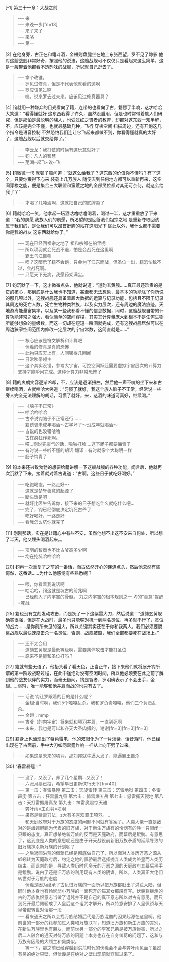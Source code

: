 
[-1] 第三十一章：大战之前
>--- 来<br>
>--- 来晚一步[fn=13]<br>
>--- 来了来了<br>
>--- 来咯<br>
>--- 第一<br>

[2] 在他身旁，古正在和籍斗酒，金翅则盘腿坐在地上东张西望，罗不见了踪影 他对这艘战舰非常好奇，按照他的说法，这艘战舰可不仅仅只是看起来这么简单，这是一艘带着他都看不透韵味的战舰，所以就自己逛去了。
>--- 拿个改锥。<br>
>--- 罗见过修真，但是不代表他就看的透啊<br>
>--- 罗应该见过啊<br>
>--- 咦，说来罗去过未来，应该见过修真器具？<br>

[4] 钧就用一种嫌弃的目光看向了籍，连带的也看向了古，籍愣了半响，这才哈哈大笑道：“看得懂就好 这东西我得了许久，虽然没启用，但是也时常带着族人们研究，但是那怕是最聪明的族人，也受过红之贤者的教育，却都对这东西一知半解，不，应该是完全不懂，也就最基础几种，飞行 穿梭空间 扫描周边，还有开炮这几个指令是语音控制 不然恐怕我们连让它飞起来都做不到，你看得懂就真的太好了，这艘战舰以后就交给你了。”
>--- 李云龙：我打仗的时候有这玩意就好了<br>
>--- 钧：凡人的智慧<br>
>--- 芜湖~起飞~诶~飞<br>

[5] 钧微微一愕 就顿了顿问道：“就这么给我了？这东西的价值你不懂吗？有了这个，只要你狠得下心来 装载上几万族人 随便去到任何地方都可以重新再来，这空间穿梭之能，便是集合三大联盟和蛮荒之地的全部灵位都对其无可奈何，就这么给我了？”
>--- 才喝了几吨酒啊，这就把自己的底牌卖了<br>

[6] 籍就哈哈一笑，他拿起一坛酒咕噜咕噜喝着，喝过一半，这才重重放了下来道：“我的夙愿 我族人们的夙愿，所渴望的是回答我们祖宗之地 是重新夺取回该属于我们的，是让我们可以昂首挺胸的站在这阳光下 除此以外，我什么都不需要 你是我的战友 这东西就给你了。”
>--- 现在已经回祖宗之地了 祖和宗都在船里呢<br>
>--- 所以项羽就会死战不退，怕是会战死在这里啊<br>
>--- 霸王乌江自刎<br>
>--- 唔？这暗示了籍不会跑，只会为了江东而战，但圣位一出，籍恐怕敌不过，会战死啊。<br>
>--- 只愿天下无病，我愿药架满尘。<br>

[7] 钧沉默了一下，这才微微点头，他就说道：“道韵玄黄舰……真正最还珍贵的是它的核心，那到底是什么我也不知道，甚至都无法想象，最基本的功能除了你所说的那几项以外，这艘战舰还具备着超大数据的运算与记录功能，包括且不限于记录其周边的死亡人数，死亡生物种类种族，以及实力层次，还有周边的魔法痕迹，天地游离能量富集率，以及某一些我都看不懂的信息数据，同时，这艘战舰自带的计算功能非常之强大，看似简单的空间穿梭，其实其计算量庞大到根本不是任何生物所能够想象的量级数，而这一切却在短短一瞬间就完成，还有这艘战舰居然可以在周边狭窄空间范围内修改一定层次的宇宙常数，这简直就是……”
>--- 核心应该是符文解析和计算吧<br>
>--- 伏羲的修真是真的恐怖<br>
>--- 此物只应天上有，人间哪得几回闻<br>
>--- 日常吹带领主<br>
>--- 这个其实没错，参考大宇宙，可控空间跃迁需要虚拟宇宙层次的计算力支持才能瞬间完成。这种计算力非常恐怖了<br>

[8] 籍的爽朗笑容逐渐冷却，不，应该是逐渐扭曲，然后他一声不吭的坐下来和古继续喝酒，古就哈哈大笑道：“习惯了就好，我这个族人脑子不正常，经常说一些旁人完全无法理解的胡话，习惯了就好，来，这酒的味道可真好，继续喝。”
>--- 《脑子不正常》<br>
>--- 哈哈哈哈哈<br>
>--- 古爷说钧脑子不正常还行……<br>
>--- 籍诱骗未成年喝酒～古学坏了～没成年就喝酒～<br>
>--- 古说的也没错哈哈<br>
>--- 古在疯狂作死啊。<br>
>--- 哎…刚说完豪气的话，啪啪打脸….这下肠子都要悔青了<br>
>--- 有时说一些听不懂的胡话  翻译：有时就像个大聪明一样<br>
>--- 肠子悔青了<br>

[9] 钧本来还兴致勃勃的想要给籍讲解一下这艘战舰的各种功能，闻言后，他就再次沉默了下来，接着就对着古说道：“古啊，这些日子就吃好喝好。”
>--- 吃饱喝饱，一路走好～<br>
>--- 这就是楚轩善意的起源了<br>
>--- 断头饭是吧<br>
>--- 就好比医生告诉你，接下来的日子想吃什么就吃什么吧...<br>
>--- 完了，钧已经彻底决定坑死古爷了<br>
>--- 吃好喝好，一路走好<br>
>--- 看我怎么坑你就完了<br>

[11] 刚刚那话，实在是让籍心中有些不安，虽然他想不出这不安来自何处，所以想了半天，他又埋头喝酒起来。。
>--- 项羽的智商也不比古爷高多少啊<br>
>--- 均在挖坑哈哈哈哈<br>

[20] 钧再一次重复了之前的一番话，而古依然开心的连连点头，然后他忽然有些愕然，这番话……为什么他感觉有些熟悉呢？
>--- 喂，你看着我说话啊<br>
>--- 哈哈哈，钧这就是坑古的前兆啊<br>
>--- 已经刻入了内宇宙的骨髓。   力之内宇宙的根本规则之一   均的“善意”提醒=死战<br>

[25] 籍也没有立刻发动攻击，而是抚了一下这紫雷大刀，然后说道：“道韵玄黄舰确实很强，但是在大战时，最多也只能够对抗一到两名灵位，再多就不行了，灵位的战力……是你前所未见的强大，所以关键其实还在于你和我两人，我们必须要脱离战舰以最快速度击杀一名灵位，否则，战舰被毁，我们全部都要死在战场上。”
>--- 还不太会用<br>
>--- 道韵玄黄舰是最低等级啊，需要集体攻击才能打圣位<br>
>--- 原来不是能和圣位打吗？<br>

[27] 籍就有些无语了，他抬头看了看天色，正当正午，接下来他们就将展开钧所谓的第一阶段战略过程，在此中途绝对没有空闲时间，所以他必须要在此之前了解到他的战友伙伴的实力，而毫无疑问，钧是智者，罗明确表示了不会出手，金翅……弱鸡，唯一能够和他并肩而战的也只有古了。
>--- 话说 钧让罗跟着的目的是什么呢？<br>
>--- 金翅:当时啊，我们5个嘎嘎乱杀。我和罗负责嘎嘎，他们三个负责乱杀。<br>
>--- 金翅：mmp<br>
>--- 古爷（的内宇宙）将来就和项羽并肩，一直到死啊<br>
>--- 未来，我也是可以和齐天大圣肉搏的，谢谢[fn=3][fn=3][fn=3]<br>

[29] 籍身上也涌现出了紫色雷电，他的双眼化为了一片淡紫，话音落时，他已经出现在了古面前，手中大刀如同雷霆炸响一样从上向下劈了过来。
>--- 如果这是未来的项羽，那刘邦就牛逼大发了，能逼霸王自杀<br>

[30] “春雷暴殛！”
>--- 没了，又没了，养了几个星期…又没了！<br>
>--- 六张月票已投，希望早日更新侠行天下[fn=40]<br>
>--- 第一击：春雷暴殛
第二击：天旋雷转
第三击：沉雷地狱
第四击：冬雷霹雳
第五击：狂雷震九霄
第六击：惊雷爆五岳
第七击：怒雷撕天裂地
第八击：天打雷劈屠真龙
第九击：神雷魔震惊天谴<br>
>--- 龚叶雨=工页羽=项羽<br>
>--- 果然是紫雷刀法，z大有多喜欢霸王项羽。 。<br>
>--- 和天庭政府对于万族的态度的问题不同就有答案了。人类大佬一直是敌对的是蚯蚓鲲鹏为代表的旧万族，对于新生万族有的怜悯有的睁一只眼闭一只眼的态度。真正想杀绝新万族的反而是天庭政府，而幕后是鲲鹏。有意思了，这到底是人类的意思呢还是由于开天战役前新旧万族矛盾的延续导致的旧万族抹杀新万族的计划呢？<br>
>--- 之后返回洪荒的佩骄已经是彻底做自己了，所以面对人类历万恶之源从蚯蚓转为天庭政府后，约定之地的佩骄最后选择抛弃人类成为终皇而人类历结束。而讽刺的是，导致人类历时代多元的万恶之源的天庭政府其幕后黑手是鲲鹏。说白了还是旧万族的利用现有人类的阴谋。所以，人类真正大佬们转世对于万族的态度<br>
>--- 伏羲是因为继承了古仇恨万族的一面所以把万族都赶出了洪荒大陆，但同时他本身也有怜悯弱小万族的一面死开的猫耳女那段有写。伏羲将继承的古的万族仇恨意志当做了诅咒并不是自己的真正意志所以对古有意见，而只到死开最后佩骄成了人皇后这个诅咒才解开，所以特意安排了人皇佩骄与天皇帝俊转世对话那一段<br>
>--- 看来通天之所以会找万族结婚后代是万族混血的因果起源在这里啊。他前世的一部分的籍参加过人类和万族联军，知道旧万族和新生万族的差别，在新生万族里也有朋友，而前世另一部分的李家兄弟是被万族惨害，所以之后二人融合的通天对待万族的问题上本身也存在自身纠葛的问题了，这和与万族有因缘的大领主和昊类似。<br>
>--- 等一下，那之前已经穿越到洪荒时代的伏羲会不会与龚叶雨见面？虽然有昊的绝对只壁，但伏羲是在绝对之壁出现前就穿越过来了。<br>
